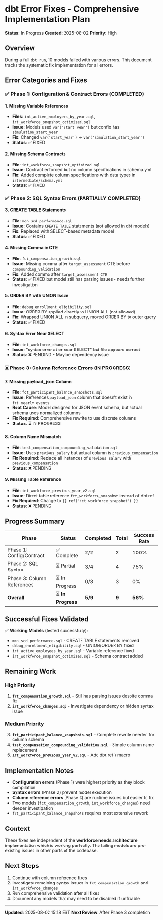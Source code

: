 # dbt Error Fixes - Comprehensive Implementation Plan

**Status**: In Progress
**Created**: 2025-08-02
**Priority**: High

## Overview

During a full `dbt run`, 10 models failed with various errors. This document tracks the systematic fix implementation for all errors.

## Error Categories and Fixes

### ✅ Phase 1: Configuration & Contract Errors (COMPLETED)

#### 1. Missing Variable References
- **Files**: `int_active_employees_by_year.sql`, `int_workforce_snapshot_optimized.sql`
- **Issue**: Models used `var('start_year')` but config has `simulation_start_year`
- **Fix**: Changed `var('start_year')` → `var('simulation_start_year')`
- **Status**: ✅ FIXED

#### 2. Missing Schema Contracts
- **File**: `int_workforce_snapshot_optimized.sql`
- **Issue**: Contract enforced but no column specifications in schema.yml
- **Fix**: Added complete column specifications with data types in `intermediate/schema.yml`
- **Status**: ✅ FIXED

### ✅ Phase 2: SQL Syntax Errors (PARTIALLY COMPLETED)

#### 3. CREATE TABLE Statements
- **File**: `mon_scd_performance.sql`
- **Issue**: Contains `CREATE TABLE` statements (not allowed in dbt models)
- **Fix**: Replaced with SELECT-based metadata model
- **Status**: ✅ FIXED

#### 4. Missing Comma in CTE
- **File**: `fct_compensation_growth.sql`
- **Issue**: Missing comma after `target_assessment` CTE before `compounding_validation`
- **Fix**: Added comma after `target_assessment CTE`
- **Status**: ✅ FIXED but model still has parsing issues - needs further investigation

#### 5. ORDER BY with UNION Issue
- **File**: `debug_enrollment_eligibility.sql`
- **Issue**: ORDER BY applied directly to UNION ALL (not allowed)
- **Fix**: Wrapped UNION ALL in subquery, moved ORDER BY to outer query
- **Status**: ✅ FIXED

#### 6. Syntax Error Near SELECT
- **File**: `int_workforce_changes.sql`
- **Issue**: "syntax error at or near SELECT" but file appears correct
- **Status**: ❌ PENDING - May be dependency issue

### ⏳ Phase 3: Column Reference Errors (IN PROGRESS)

#### 7. Missing payload_json Column
- **File**: `fct_participant_balance_snapshots.sql`
- **Issue**: References `payload_json` column that doesn't exist in `fct_yearly_events`
- **Root Cause**: Model designed for JSON event schema, but actual schema uses normalized columns
- **Fix Required**: Comprehensive rewrite to use discrete columns
- **Status**: ⏳ IN PROGRESS

#### 8. Column Name Mismatch
- **File**: `test_compensation_compounding_validation.sql`
- **Issue**: Uses `previous_salary` but actual column is `previous_compensation`
- **Fix Required**: Replace all instances of `previous_salary` with `previous_compensation`
- **Status**: ❌ PENDING

#### 9. Missing Table Reference
- **File**: `int_workforce_previous_year_v2.sql`
- **Issue**: Direct table reference `fct_workforce_snapshot` instead of dbt ref
- **Fix Required**: Change to `{{ ref('fct_workforce_snapshot') }}`
- **Status**: ❌ PENDING

## Progress Summary

| Phase | Status | Completed | Total | Success Rate |
|-------|--------|-----------|--------|--------------|
| Phase 1: Config/Contract | ✅ Complete | 2/2 | 2 | 100% |
| Phase 2: SQL Syntax | ⏳ Partial | 3/4 | 4 | 75% |
| Phase 3: Column References | ⏳ In Progress | 0/3 | 3 | 0% |
| **Overall** | ⏳ **In Progress** | **5/9** | **9** | **56%** |

## Successful Fixes Validated

✅ **Working Models** (tested successfully):
- `mon_scd_performance.sql` - CREATE TABLE statements removed
- `debug_enrollment_eligibility.sql` - UNION/ORDER BY fixed
- `int_active_employees_by_year.sql` - Variable reference fixed
- `int_workforce_snapshot_optimized.sql` - Schema contract added

## Remaining Work

### High Priority
1. **`fct_compensation_growth.sql`** - Still has parsing issues despite comma fix
2. **`int_workforce_changes.sql`** - Investigate dependency or hidden syntax issue

### Medium Priority
3. **`fct_participant_balance_snapshots.sql`** - Complete rewrite needed for column schema
4. **`test_compensation_compounding_validation.sql`** - Simple column name replacement
5. **`int_workforce_previous_year_v2.sql`** - Add dbt ref() macro

## Implementation Notes

- **Configuration errors** (Phase 1) were highest priority as they block compilation
- **Syntax errors** (Phase 2) prevent model execution
- **Column reference errors** (Phase 3) are runtime issues but easier to fix
- Two models (`fct_compensation_growth`, `int_workforce_changes`) need deeper investigation
- `fct_participant_balance_snapshots` requires most extensive rework

## Context

These fixes are independent of the **workforce needs architecture** implementation which is working perfectly. The failing models are pre-existing issues in other parts of the codebase.

## Next Steps

1. Continue with column reference fixes
2. Investigate remaining syntax issues in `fct_compensation_growth` and `int_workforce_changes`
3. Run comprehensive validation after all fixes
4. Document any models that may need to be disabled if unfixable

---

**Updated**: 2025-08-02 15:18 EST
**Next Review**: After Phase 3 completion

